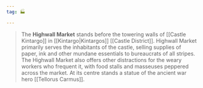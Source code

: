 ```yaml
---
tag: 🏭

---
```

> The **Highwall Market** stands before the towering walls of [[Castle Kintargo]] in [[Kintargo|Kintargos]] [[Castle District]]. Highwall Market primarily serves the inhabitants of the castle, selling supplies of paper, ink and other mundane essentials to bureaucrats of all stripes. The Highwall Market also offers other distractions for the weary workers who frequent it, with food stalls and masseuses peppered across the market. At its centre stands a statue of the ancient war hero [[Tellorus Carmus]].








